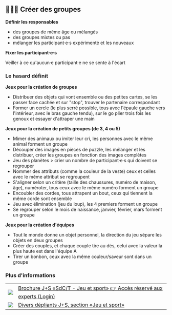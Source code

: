 🧑‍🤝‍🧑 Créer des groupes
--------------------

**Définir les responsables**

- des groupes de même âge ou mélangés
- des groupes mixtes ou pas
- mélanger les participant·e·s expérimenté et les nouveaux

**Fixer les participant·e·s**

Veiller à ce qu'aucun·e participant·e ne se sente à l'écart

### Le hasard définit

**Jeux pour la création de groupes**

- Distribuer des objets qui vont ensemble ou des petites cartes, se les passer face cachée et sur "stop", trouver le partenaire correspondant
- Former un cercle (le plus serré possible, tous avec l'épaule gauche vers l'intérieur, avec le bras gauche tendu), sur le go plier trois fois les genoux et essayer d'attraper une main

**Jeux pour la création de petits groupes (de 3, 4 ou 5)**

- Mimer des animaux ou imiter leur cri, les personnes avec le même animal forment un groupe
- Découper des images en pièces de puzzle, les mélanger et les distribuer, créer les groupes en fonction des images complètes
- Jeu des planètes > crier un nombre de participant·e·s qui doivent se regrouper
- Nommer des attributs (comme la couleur de la veste) ceux et celles avec le même attribut se regroupent
- S'aligner selon un critère (taille des chaussures, numéro de maison, âge), numéroter, tous ceux avec le même numéro forment un groupe
- Encoubler des cordes, tous attrapent un bout, ceux qui tiennent la même corde sont ensemble
- Jeu avec élimination (jeu du loup), les 4 premiers forment un groupe
- Se regrouper selon le mois de naissance, janvier, février, mars forment un groupe

**Jeux pour la création d'équipes**

- Tout le monde donne un objet personnel, la direction du jeu sépare les objets en deux groupes 
- Créer des couples, et chaque couple tire au dés, celui avec la valeur la plus haute est dans l'équipe A
- Tirer un bonbon, ceux avec la même couleur/saveur sont dans un groupe

### Plus d'informations
| | |
|---|---|
| [![](images/piktos/9_Spiel_Sport.png)][1] | [Brochure J+S «SdC/T - Jeu et sport» 👉 Accès réservé aux experts (Login)][1] |
| [![](images/piktos/9_Spiel_Sport.png)][2] | [Divers dépliants J+S, section «Jeu et sport»][2] |

[1]: https://www.jugendundsport.ch/fr/sportarten/lagersport-trekking-uebersicht/login-experten.html
[2]: https://www.jugendundsport.ch/fr/sportarten/lagersport-trekking-uebersicht/aus-und-weiterbildung.html#manuel_j_s_sc_t_